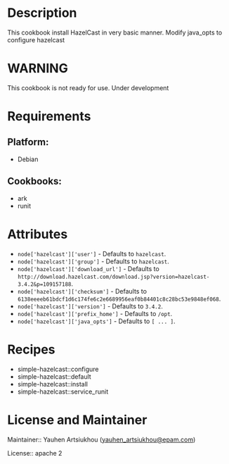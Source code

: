 # Description

This cookbook install HazelCast in very basic manner.
Modify java\_opts to configure hazelcast


# WARNING #

This cookbook is not ready for use. Under development

# Requirements

## Platform:

* Debian

## Cookbooks:

* ark
* runit

# Attributes

* `node['hazelcast']['user']` -  Defaults to `hazelcast`.
* `node['hazelcast']['group']` -  Defaults to `hazelcast`.
* `node['hazelcast']['download_url']` -  Defaults to `http://download.hazelcast.com/download.jsp?version=hazelcast-3.4.2&p=109157188`.
* `node['hazelcast']['checksum']` -  Defaults to `6138eeeeb61bdcf1d6c174fe6c2e6689956eaf0b84401c8c28bc53e9848ef068`.
* `node['hazelcast']['version']` -  Defaults to `3.4.2`.
* `node['hazelcast']['prefix_home']` -  Defaults to `/opt`.
* `node['hazelcast']['java_opts']` -  Defaults to `[ ... ]`.

# Recipes

* simple-hazelcast::configure
* simple-hazelcast::default
* simple-hazelcast::install
* simple-hazelcast::service\_runit

# License and Maintainer

Maintainer:: Yauhen Artsiukhou (<yauhen_artsiukhou@epam.com>)

License:: apache 2
